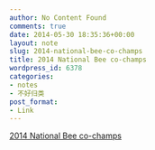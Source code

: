 ```yaml
---
author: No Content Found
comments: true
date: 2014-05-30 18:35:36+00:00
layout: note
slug: 2014-national-bee-co-champs
title: 2014 National Bee co-champs
wordpress_id: 6378
categories:
- notes
- 不好归类
post_format:
- Link
---
```


[2014 National Bee co-champs](http://www.buzzfeed.com/mbvd/two-boys-declared-co-champions-of-national-spelling-bee?bftw=main)
